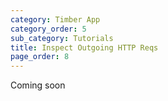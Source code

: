```yaml
---
category: Timber App
category_order: 5
sub_category: Tutorials
title: Inspect Outgoing HTTP Reqs
page_order: 8
---
```


Coming soon